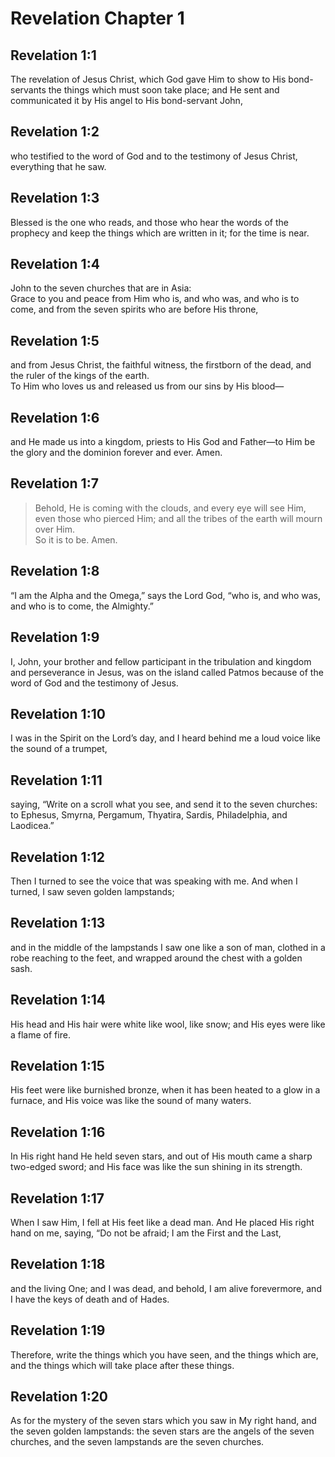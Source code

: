 # Revelation Chapter 1

## Revelation 1:1

The revelation of Jesus Christ, which God gave Him to show to His bond-servants the things which must soon take place; and He sent and communicated it by His angel to His bond-servant John,

## Revelation 1:2

who testified to the word of God and to the testimony of Jesus Christ, everything that he saw.

## Revelation 1:3

Blessed is the one who reads, and those who hear the words of the prophecy and keep the things which are written in it; for the time is near.

## Revelation 1:4

John to the seven churches that are in Asia:  
Grace to you and peace from Him who is, and who was, and who is to come, and from the seven spirits who are before His throne,

## Revelation 1:5

and from Jesus Christ, the faithful witness, the firstborn of the dead, and the ruler of the kings of the earth.  
To Him who loves us and released us from our sins by His blood—

## Revelation 1:6

and He made us into a kingdom, priests to His God and Father—to Him be the glory and the dominion forever and ever. Amen.

## Revelation 1:7

> Behold, He is coming with the clouds,
> and every eye will see Him,
> even those who pierced Him;
> and all the tribes of the earth will mourn over Him.  
> So it is to be. Amen.

## Revelation 1:8

“I am the Alpha and the Omega,” says the Lord God, “who is, and who was, and who is to come, the Almighty.”

## Revelation 1:9

I, John, your brother and fellow participant in the tribulation and kingdom and perseverance in Jesus, was on the island called Patmos because of the word of God and the testimony of Jesus.

## Revelation 1:10

I was in the Spirit on the Lord’s day, and I heard behind me a loud voice like the sound of a trumpet,

## Revelation 1:11

saying, “Write on a scroll what you see, and send it to the seven churches: to Ephesus, Smyrna, Pergamum, Thyatira, Sardis, Philadelphia, and Laodicea.”

## Revelation 1:12

Then I turned to see the voice that was speaking with me. And when I turned, I saw seven golden lampstands;

## Revelation 1:13

and in the middle of the lampstands I saw one like a son of man, clothed in a robe reaching to the feet, and wrapped around the chest with a golden sash.

## Revelation 1:14

His head and His hair were white like wool, like snow; and His eyes were like a flame of fire.

## Revelation 1:15

His feet were like burnished bronze, when it has been heated to a glow in a furnace, and His voice was like the sound of many waters.

## Revelation 1:16

In His right hand He held seven stars, and out of His mouth came a sharp two-edged sword; and His face was like the sun shining in its strength.

## Revelation 1:17

When I saw Him, I fell at His feet like a dead man. And He placed His right hand on me, saying, “Do not be afraid; I am the First and the Last,

## Revelation 1:18

and the living One; and I was dead, and behold, I am alive forevermore, and I have the keys of death and of Hades.

## Revelation 1:19

Therefore, write the things which you have seen, and the things which are, and the things which will take place after these things.

## Revelation 1:20

As for the mystery of the seven stars which you saw in My right hand, and the seven golden lampstands: the seven stars are the angels of the seven churches, and the seven lampstands are the seven churches.
